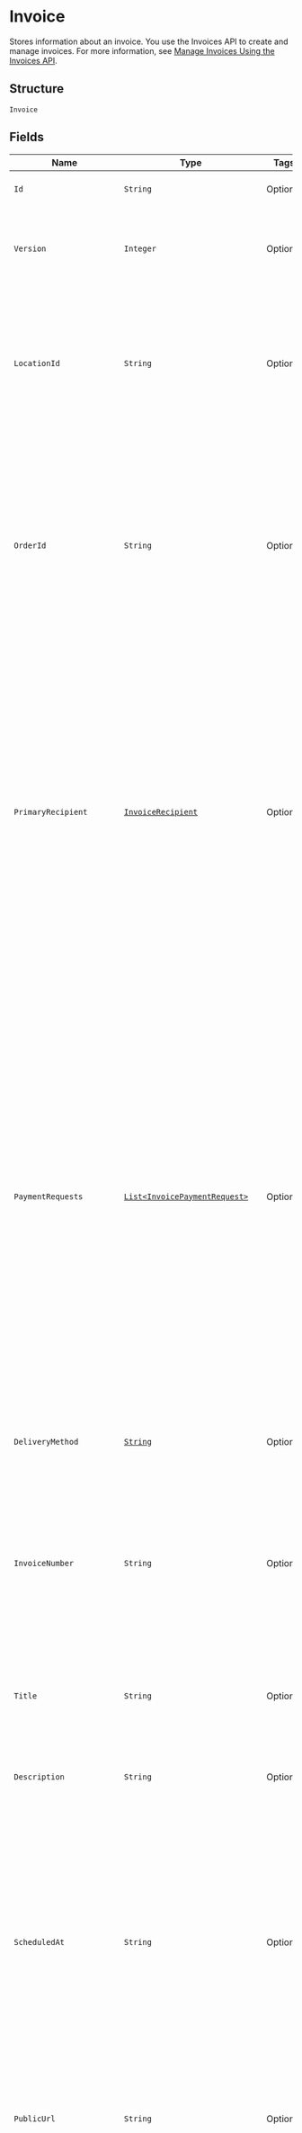 
# Invoice

Stores information about an invoice. You use the Invoices API to create and manage
invoices. For more information, see [Manage Invoices Using the Invoices API](https://developer.squareup.com/docs/invoices-api/overview).

## Structure

`Invoice`

## Fields

| Name | Type | Tags | Description | Getter |
|  --- | --- | --- | --- | --- |
| `Id` | `String` | Optional | The Square-assigned ID of the invoice. | String getId() |
| `Version` | `Integer` | Optional | The Square-assigned version number, which is incremented each time an update is committed to the invoice. | Integer getVersion() |
| `LocationId` | `String` | Optional | The ID of the location that this invoice is associated with.<br><br>If specified in a `CreateInvoice` request, the value must match the `location_id` of the associated order.<br>**Constraints**: *Minimum Length*: `1`, *Maximum Length*: `255` | String getLocationId() |
| `OrderId` | `String` | Optional | The ID of the [order](/doc/models/order.md) for which the invoice is created.<br>This field is required when creating an invoice, and the order must be in the `OPEN` state.<br><br>To view the line items and other information for the associated order, call the<br>[RetrieveOrder](/doc/api/orders.md#retrieve-order) endpoint using the order ID.<br>**Constraints**: *Minimum Length*: `1`, *Maximum Length*: `255` | String getOrderId() |
| `PrimaryRecipient` | [`InvoiceRecipient`](/doc/models/invoice-recipient.md) | Optional | Represents a snapshot of customer data. This object stores customer data that is displayed on the invoice<br>and that Square uses to deliver the invoice.<br><br>When you provide a customer ID for a draft invoice, Square retrieves the associated customer profile and populates<br>the remaining `InvoiceRecipient` fields. You cannot update these fields after the invoice is published.<br>Square updates the customer ID in response to a merge operation, but does not update other fields. | InvoiceRecipient getPrimaryRecipient() |
| `PaymentRequests` | [`List<InvoicePaymentRequest>`](/doc/models/invoice-payment-request.md) | Optional | The payment schedule for the invoice, represented by one or more payment requests that<br>define payment settings, such as amount due and due date. An invoice supports the following payment request combinations:<br><br>- One balance<br>- One deposit with one balance<br>- 2–12 installments<br>- One deposit with 2–12 installments<br><br>This field is required when creating an invoice. It must contain at least one payment request.<br>All payment requests for the invoice must equal the total order amount. For more information, see<br>[Payment requests](https://developer.squareup.com/docs/invoices-api/overview#payment-requests).<br><br>Adding `INSTALLMENT` payment requests to an invoice requires an<br>[Invoices Plus subscription](https://developer.squareup.com/docs/invoices-api/overview#invoices-plus-subscription). | List<InvoicePaymentRequest> getPaymentRequests() |
| `DeliveryMethod` | [`String`](/doc/models/invoice-delivery-method.md) | Optional | Indicates how Square delivers the [invoice](/doc/models/invoice.md) to the customer. | String getDeliveryMethod() |
| `InvoiceNumber` | `String` | Optional | A user-friendly invoice number. The value is unique within a location.<br>If not provided when creating an invoice, Square assigns a value.<br>It increments from 1 and padded with zeros making it 7 characters long<br>(for example, 0000001 and 0000002).<br>**Constraints**: *Minimum Length*: `1`, *Maximum Length*: `191` | String getInvoiceNumber() |
| `Title` | `String` | Optional | The title of the invoice.<br>**Constraints**: *Minimum Length*: `1`, *Maximum Length*: `255` | String getTitle() |
| `Description` | `String` | Optional | The description of the invoice. This is visible to the customer receiving the invoice.<br>**Constraints**: *Minimum Length*: `1`, *Maximum Length*: `65536` | String getDescription() |
| `ScheduledAt` | `String` | Optional | The timestamp when the invoice is scheduled for processing, in RFC 3339 format.<br>After the invoice is published, Square processes the invoice on the specified date,<br>according to the delivery method and payment request settings.<br><br>If the field is not set, Square processes the invoice immediately after it is published. | String getScheduledAt() |
| `PublicUrl` | `String` | Optional | The URL of the Square-hosted invoice page.<br>After you publish the invoice using the `PublishInvoice` endpoint, Square hosts the invoice<br>page and returns the page URL in the response. | String getPublicUrl() |
| `NextPaymentAmountMoney` | [`Money`](/doc/models/money.md) | Optional | Represents an amount of money. `Money` fields can be signed or unsigned.<br>Fields that do not explicitly define whether they are signed or unsigned are<br>considered unsigned and can only hold positive amounts. For signed fields, the<br>sign of the value indicates the purpose of the money transfer. See<br>[Working with Monetary Amounts](https://developer.squareup.com/docs/build-basics/working-with-monetary-amounts)<br>for more information. | Money getNextPaymentAmountMoney() |
| `Status` | [`String`](/doc/models/invoice-status.md) | Optional | Indicates the status of an invoice. | String getStatus() |
| `Timezone` | `String` | Optional | The time zone used to interpret calendar dates on the invoice, such as `due_date`.<br>When an invoice is created, this field is set to the `timezone` specified for the seller<br>location. The value cannot be changed.<br><br>For example, a payment `due_date` of 2021-03-09 with a `timezone` of America/Los\_Angeles<br>becomes overdue at midnight on March 9 in America/Los\_Angeles (which equals a UTC timestamp<br>of 2021-03-10T08:00:00Z). | String getTimezone() |
| `CreatedAt` | `String` | Optional | The timestamp when the invoice was created, in RFC 3339 format. | String getCreatedAt() |
| `UpdatedAt` | `String` | Optional | The timestamp when the invoice was last updated, in RFC 3339 format. | String getUpdatedAt() |
| `AcceptedPaymentMethods` | [`InvoiceAcceptedPaymentMethods`](/doc/models/invoice-accepted-payment-methods.md) | Optional | The payment methods that customers can use to pay an invoice on the Square-hosted invoice page. | InvoiceAcceptedPaymentMethods getAcceptedPaymentMethods() |
| `CustomFields` | [`List<InvoiceCustomField>`](/doc/models/invoice-custom-field.md) | Optional | Additional seller-defined fields to render on the invoice. These fields are visible to sellers and buyers<br>on the Square-hosted invoice page and in emailed or PDF copies of invoices. For more information, see<br>[Custom fields](https://developer.squareup.com/docs/invoices-api/overview#custom-fields).<br><br>Adding custom fields to an invoice requires an<br>[Invoices Plus subscription](https://developer.squareup.com/docs/invoices-api/overview#invoices-plus-subscription).<br><br>Max: 2 custom fields | List<InvoiceCustomField> getCustomFields() |
| `SubscriptionId` | `String` | Optional | The ID of the [subscription](/doc/models/subscription.md) associated with the invoice.<br>This field is present only on subscription billing invoices. | String getSubscriptionId() |
| `SaleOrServiceDate` | `String` | Optional | The date of the sale or the date that the service is rendered, in `YYYY-MM-DD` format.<br>This field can be used to specify a past or future date which is displayed on the invoice. | String getSaleOrServiceDate() |

## Example (as JSON)

```json
{
  "id": "id0",
  "version": 172,
  "location_id": "location_id4",
  "order_id": "order_id6",
  "primary_recipient": {
    "customer_id": "customer_id2",
    "given_name": "given_name6",
    "family_name": "family_name8",
    "email_address": "email_address2",
    "address": {
      "address_line_1": "address_line_10",
      "address_line_2": "address_line_20",
      "address_line_3": "address_line_36",
      "locality": "locality0",
      "sublocality": "sublocality0"
    }
  }
}
```

